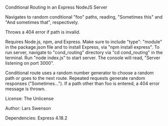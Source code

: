 Conditional Routing in an Express NodeJS Server

Navigates to random conditional "foo" paths, reading, "Sometimes this" and "And sometimes that", respectively.

Throws a 404 error if path is invalid.

Requires Node.js, npm, and Express.
Make sure to include "type": "module" in the package.json file and to install Express, via "npm install express".
To run server, navigate to "cond_routing" directory via "cd cond_routing" in the terminal.
Run "node index.js" to start server. The console will read, "Server listening on port 3000".

Conditional route uses a random number generator to choose a random path or goes to the next route. Repeated requests generate random responses ("Sometimes..."). If a path other than foo is entered, a 404 error message is thrown.

License: The Unlicense

Author: Lars Swenson

Dependencies: Express 4.18.2
